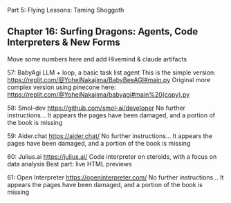 Part 5: Flying Lessons: Taming Shoggoth

## Chapter 16: Surfing Dragons: Agents, Code Interpreters & New Forms

Move some numbers here and add Hivemind & claude artifacts


57: BabyAgi
LLM + loop, a basic task list agent
This is the simple version:
https://replit.com/@YoheiNakajima/BabyBeeAGI#main.py
Original more complex version using pinecone here:
https://replit.com/@YoheiNakajima/babyagi#main%20(copy).py

58: Smol-dev
https://github.com/smol-ai/developer
No further instructions...
It appears the pages have been damaged, and a portion of the book is missing

59: Aider.chat
https://aider.chat/
No further instructions...
It appears the pages have been damaged, and a portion of the book is missing

60: Julius.ai
https://julius.ai/
Code interpreter on steroids, with a focus on data analysis
Best part: live HTML previews

61: Open Interpreter
https://openinterpreter.com/
No further instructions...
It appears the pages have been damaged, and a portion of the book is missing
